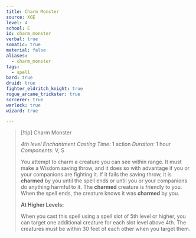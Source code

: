 ```yaml
---
title: Charm Monster
source: XGE
level: 4
school: E
id: charm_monster
verbal: true
somatic: true
material: false
aliases:
  - charm_monster
tags:
  - spell
bard: true
druid: true
fighter_eldritch_knight: true
rogue_arcane_trickster: true
sorcerer: true
warlock: true
wizard: true

---
```

>[!tip] Charm Monster
>
> *4th level Enchantment*
> *Casting Time:* 1 action
> *Duration:* 1 hour
> *Components:* V, S
>
>You attempt to charm a creature you can see within range. It must make a Wisdom saving throw, and it does so with advantage if you or your companions are fighting it. If it fails the saving throw, it is **charmed** by you until the spell ends or until you or your companions do anything harmful to it. The **charmed** creature is friendly to you. When the spell ends, the creature knows it was **charmed** by you.
>
>**At Higher Levels:**
>
>When you cast this spell using a spell slot of 5th level or higher, you can target one additional creature for each slot level above 4th. The creatures must be within 30 feet of each other when you target them.
>

